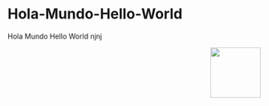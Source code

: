 # Hola-Mundo-Hello-World
Hola Mundo  Hello World
njnj
<div id="header" align="right">
  <img src="https://i.giphy.com/media/jdPMeyv9rn0hZHh8n9/giphy.webp" width="100"/>
</div>
